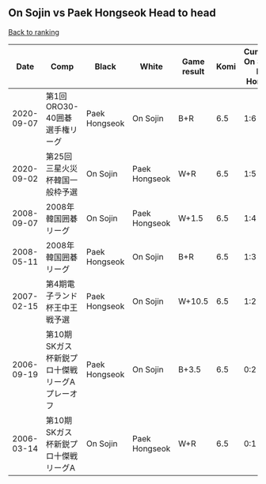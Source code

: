 ## On Sojin vs Paek Hongseok Head to head

[Back to ranking](../../index.md)




| **Date** | **Comp** | **Black** | **White** | **Game result** | **Komi** | **Cumulative On Sojin vs Paek Hongseok** | **On Sojin streak** | **Paek Hongseok streak** | 
| --- | --- | --- | --- | --- | --- | --- | --- | --- |
| 2020-09-07 | 第1回ORO30-40囲碁選手権リーグ | Paek Hongseok | On Sojin | B+R | 6.5 | 1:6 | 0 | 4 | 
| 2020-09-02 | 第25回三星火災杯韓国一般枠予選 | On Sojin | Paek Hongseok | W+R | 6.5 | 1:5 | 0 | 3 | 
| 2008-09-07 | 2008年韓国囲碁リーグ | On Sojin | Paek Hongseok | W+1.5 | 6.5 | 1:4 | 0 | 2 | 
| 2008-05-11 | 2008年韓国囲碁リーグ | Paek Hongseok | On Sojin | B+R | 6.5 | 1:3 | 0 | 1 | 
| 2007-02-15 | 第4期電子ランド杯王中王戦予選 | Paek Hongseok | On Sojin | W+10.5 | 6.5 | 1:2 | 1 | 0 | 
| 2006-09-19 | 第10期SKガス杯新鋭プロ十傑戦リーグAプレーオフ | Paek Hongseok | On Sojin | B+3.5 | 6.5 | 0:2 | 0 | 2 | 
| 2006-03-14 | 第10期SKガス杯新鋭プロ十傑戦リーグA | On Sojin | Paek Hongseok | W+R | 6.5 | 0:1 | 0 | 1 |




